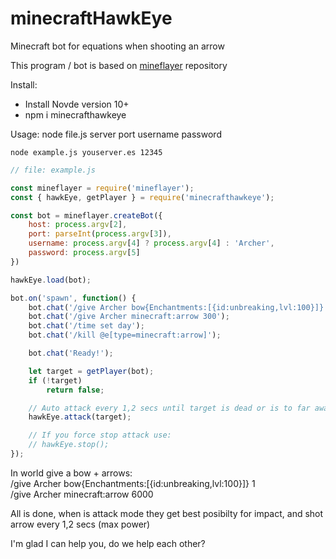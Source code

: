 # minecraftHawkEye
Minecraft bot for equations when shooting an arrow

This program / bot is based on <a href="https://github.com/PrismarineJS/mineflayer" target="_blank">mineflayer</a> repository

Install:
- Install Novde version 10+
- npm i minecrafthawkeye


Usage: node file.js server port username password

```
node example.js youserver.es 12345
```

```js
// file: example.js

const mineflayer = require('mineflayer');
const { hawkEye, getPlayer } = require('minecrafthawkeye');

const bot = mineflayer.createBot({
    host: process.argv[2],
    port: parseInt(process.argv[3]),
    username: process.argv[4] ? process.argv[4] : 'Archer',
    password: process.argv[5]
})

hawkEye.load(bot);

bot.on('spawn', function() {
    bot.chat('/give Archer bow{Enchantments:[{id:unbreaking,lvl:100}]} 1');
    bot.chat('/give Archer minecraft:arrow 300');
    bot.chat('/time set day');
    bot.chat('/kill @e[type=minecraft:arrow]');

    bot.chat('Ready!');

    let target = getPlayer(bot);
    if (!target)
        return false;

    // Auto attack every 1,2 secs until target is dead or is to far away
    hawkEye.attack(target);

    // If you force stop attack use:
    // hawkEye.stop();
});

```

In world give a bow + arrows: \
/give Archer bow{Enchantments:[{id:unbreaking,lvl:100}]} 1 \
/give Archer minecraft:arrow 6000

All is done, when is attack mode they get best posibilty for impact, and shot arrow every 1,2 secs (max power)

I'm glad I can help you, do we help each other?


